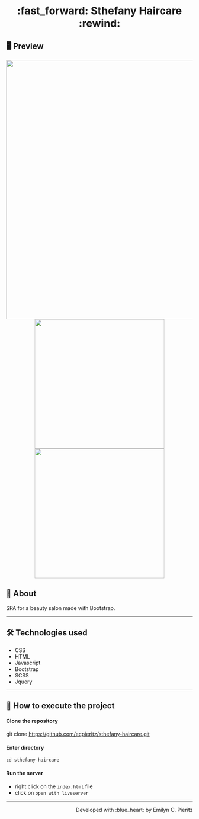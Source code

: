 <h1 align = "center"> :fast_forward: Sthefany Haircare :rewind: </h1>

## 🖥 Preview
<p align = "center">
  <img src = "https://github.com/ecpieritz/x" width = "700" height = "auto">
  <img src = "https://github.com/ecpieritz/x" width = "350" height = "auto">
  <img src = "https://github.com/ecpieritz/x" width = "350" height = "auto">
</p>

## 📖 About
<p>SPA for a beauty salon made with Bootstrap.</p>

---

## 🛠 Technologies used
- CSS
- HTML
- Javascript
- Bootstrap
- SCSS
- Jquery

---


## 🚀 How to execute the project
#### Clone the repository
git clone https://github.com/ecpieritz/sthefany-haircare.git

#### Enter directory
`cd sthefany-haircare`

#### Run the server
- right click on the `index.html` file
- click on `open with liveserver`

---
<p align = "right">Developed with :blue_heart: by Emilyn C. Pieritz</p>

